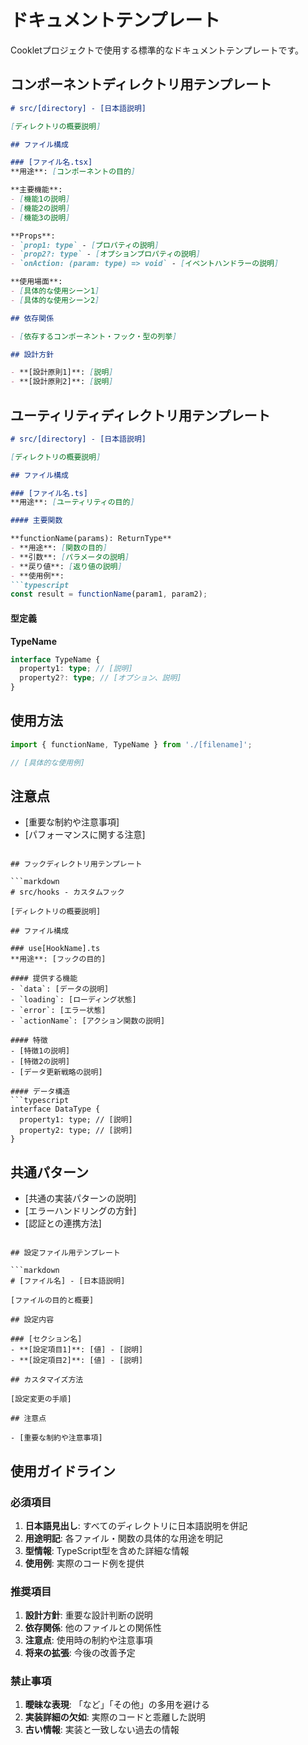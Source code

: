 # ドキュメントテンプレート

Cookletプロジェクトで使用する標準的なドキュメントテンプレートです。

## コンポーネントディレクトリ用テンプレート

```markdown
# src/[directory] - [日本語説明]

[ディレクトリの概要説明]

## ファイル構成

### [ファイル名.tsx]
**用途**: [コンポーネントの目的]

**主要機能**:
- [機能1の説明]
- [機能2の説明]
- [機能3の説明]

**Props**:
- `prop1: type` - [プロパティの説明]
- `prop2?: type` - [オプションプロパティの説明]
- `onAction: (param: type) => void` - [イベントハンドラーの説明]

**使用場面**:
- [具体的な使用シーン1]
- [具体的な使用シーン2]

## 依存関係

- [依存するコンポーネント・フック・型の列挙]

## 設計方針

- **[設計原則1]**: [説明]
- **[設計原則2]**: [説明]
```

## ユーティリティディレクトリ用テンプレート

```markdown
# src/[directory] - [日本語説明]

[ディレクトリの概要説明]

## ファイル構成

### [ファイル名.ts]
**用途**: [ユーティリティの目的]

#### 主要関数

**functionName(params): ReturnType**
- **用途**: [関数の目的]
- **引数**: [パラメータの説明]
- **戻り値**: [返り値の説明]
- **使用例**: 
```typescript
const result = functionName(param1, param2);
```

#### 型定義

**TypeName**
```typescript
interface TypeName {
  property1: type; // [説明]
  property2?: type; // [オプション、説明]
}
```

## 使用方法

```typescript
import { functionName, TypeName } from './[filename]';

// [具体的な使用例]
```

## 注意点

- [重要な制約や注意事項]
- [パフォーマンスに関する注意]
```

## フックディレクトリ用テンプレート

```markdown
# src/hooks - カスタムフック

[ディレクトリの概要説明]

## ファイル構成

### use[HookName].ts
**用途**: [フックの目的]

#### 提供する機能
- `data`: [データの説明]
- `loading`: [ローディング状態]
- `error`: [エラー状態]
- `actionName`: [アクション関数の説明]

#### 特徴
- [特徴1の説明]
- [特徴2の説明]
- [データ更新戦略の説明]

#### データ構造
```typescript
interface DataType {
  property1: type; // [説明]
  property2: type; // [説明]
}
```

## 共通パターン

- [共通の実装パターンの説明]
- [エラーハンドリングの方針]
- [認証との連携方法]
```

## 設定ファイル用テンプレート

```markdown
# [ファイル名] - [日本語説明]

[ファイルの目的と概要]

## 設定内容

### [セクション名]
- **[設定項目1]**: [値] - [説明]
- **[設定項目2]**: [値] - [説明]

## カスタマイズ方法

[設定変更の手順]

## 注意点

- [重要な制約や注意事項]
```

## 使用ガイドライン

### 必須項目
1. **日本語見出し**: すべてのディレクトリに日本語説明を併記
2. **用途明記**: 各ファイル・関数の具体的な用途を明記
3. **型情報**: TypeScript型を含めた詳細な情報
4. **使用例**: 実際のコード例を提供

### 推奨項目
1. **設計方針**: 重要な設計判断の説明
2. **依存関係**: 他のファイルとの関係性
3. **注意点**: 使用時の制約や注意事項
4. **将来の拡張**: 今後の改善予定

### 禁止事項
1. **曖昧な表現**: 「など」「その他」の多用を避ける
2. **実装詳細の欠如**: 実際のコードと乖離した説明
3. **古い情報**: 実装と一致しない過去の情報